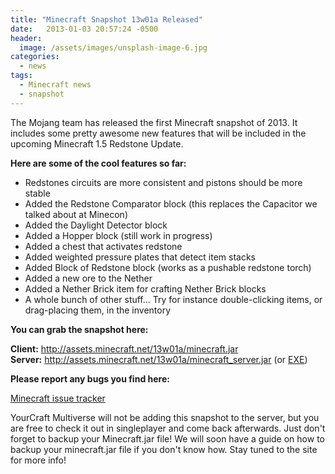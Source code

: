 ```yaml
---
title: "Minecraft Snapshot 13w01a Released"
date:   2013-01-03 20:57:24 -0500
header:
  image: /assets/images/unsplash-image-6.jpg
categories:
  - news
tags:
  - Minecraft news
  - snapshot
---
```


The Mojang team has released the first Minecraft snapshot of 2013. It includes some pretty awesome new features that will be included in the upcoming Minecraft 1.5 Redstone Update.

**Here are some of the cool features so far:**

* Redstones circuits are more consistent and pistons should be more stable
* Added the Redstone Comparator block (this replaces the Capacitor we talked about at Minecon)
* Added the Daylight Detector block
* Added a Hopper block (still work in progress)
* Added a chest that activates redstone
* Added weighted pressure plates that detect item stacks
* Added Block of Redstone block (works as a pushable redstone torch)
* Added a new ore to the Nether
* Added a Nether Brick item for crafting Nether Brick blocks
* A whole bunch of other stuff… Try for instance double-clicking items, or drag-placing them, in the inventory

**You can grab the snapshot here:**

**Client:** http://assets.minecraft.net/13w01a/minecraft.jar  
**Server:** http://assets.minecraft.net/13w01a/minecraft_server.jar (or [EXE](http://assets.minecraft.net/13w01a/Minecraft_Server.exe))

**Please report any bugs you find here:**

[Minecraft issue tracker](https://mojang.atlassian.net/browse/MC)

YourCraft Multiverse will not be adding this snapshot to the server, but you are free to check it out in singleplayer and come back afterwards. Just don't forget to backup your Minecraft.jar file! We will soon have a guide on how to backup your minecraft.jar file if you don't know how. Stay tuned to the site for more info!